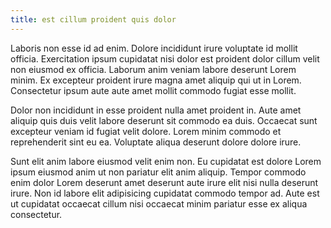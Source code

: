 ```yaml
---
title: est cillum proident quis dolor
---
```


Laboris non esse id ad enim. Dolore incididunt irure voluptate id mollit officia. Exercitation ipsum cupidatat nisi dolor est proident dolor cillum velit non eiusmod ex officia. Laborum anim veniam labore deserunt Lorem minim. Ex excepteur proident irure magna amet aliquip qui ut in Lorem. Consectetur ipsum aute aute amet mollit commodo fugiat esse mollit.

Dolor non incididunt in esse proident nulla amet proident in. Aute amet aliquip quis duis velit labore deserunt sit commodo ea duis. Occaecat sunt excepteur veniam id fugiat velit dolore. Lorem minim commodo et reprehenderit sint eu ea. Voluptate aliqua deserunt dolore dolore irure.

Sunt elit anim labore eiusmod velit enim non. Eu cupidatat est dolore Lorem ipsum eiusmod anim ut non pariatur elit anim aliquip. Tempor commodo enim dolor Lorem deserunt amet deserunt aute irure elit nisi nulla deserunt irure. Non id labore elit adipisicing cupidatat commodo tempor ad. Aute est ut cupidatat occaecat cillum nisi occaecat minim pariatur esse ex aliqua consectetur.